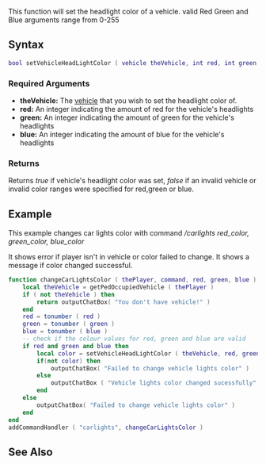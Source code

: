 This function will set the headlight color of a vehicle. valid Red Green and Blue arguments range from 0-255

Syntax
------

``` lua
bool setVehicleHeadLightColor ( vehicle theVehicle, int red, int green, int blue)            
```

### Required Arguments

-   **theVehicle:** The [vehicle](/docs/vehicle.md "wikilink") that you wish to set the headlight color of.
-   **red:** An integer indicating the amount of red for the vehicle's headlights
-   **green:** An integer indicating the amount of green for the vehicle's headlights
-   **blue:** An integer indicating the amount of blue for the vehicle's headlights

### Returns

Returns *true* if vehicle's headlight color was set, *false* if an invalid vehicle or invalid color ranges were specified for red,green or blue.

Example
-------

This example changes car lights color with command */carlights red\_color, green\_color, blue\_color*

It shows error if player isn't in vehicle or color failed to change. It shows a message if color changed successful.

``` lua
function changeCarLightsColor ( thePlayer, command, red, green, blue )
    local theVehicle = getPedOccupiedVehicle ( thePlayer )
    if ( not theVehicle ) then
        return outputChatBox( "You don't have vehicle!" )
    end
    red = tonumber ( red )
    green = tonumber ( green )
    blue = tonumber ( blue )
    -- check if the colour values for red, green and blue are valid
    if red and green and blue then
        local color = setVehicleHeadLightColor ( theVehicle, red, green, blue )
        if(not color) then
            outputChatBox( "Failed to change vehicle lights color" )
        else
            outputChatBox ( "Vehicle lights color changed sucessfully" )
        end
    else
        outputChatBox( "Failed to change vehicle lights color" )
    end
end
addCommandHandler ( "carlights", changeCarLightsColor )
```

See Also
--------
